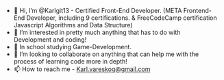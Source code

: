 - 👋 Hi, I’m @Karlgit13 - Certified Front-End Developer. (META Frontend-End Developer, including 9 certifications. & FreeCodeCamp certification Javascript Algorithms and Data Structure) 
- 👀 I’m interested in pretty much anything that has to do with Development and coding!
- 🌱 In school studying Game-Development.
- 💞️ I’m looking to collaborate on anything that can help me with the process of learning code more in depth!
- 📫 How to reach me - Karl.vareskog@gmail.com

<!---
Karlgit13/Karlgit13 is a ✨ special ✨ repository because its `README.md` (this file) appears on your GitHub profile.
You can click the Preview link to take a look at your changes.
--->
